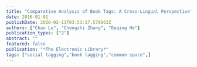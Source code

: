 ```yaml
---
title: "Comparative Analysis of Book Tags: A Cross-Lingual Perspective"
date: 2016-01-01
publishDate: 2020-02-11T03:53:17.579663Z
authors: ["Chao Lu", "Chengzhi Zhang", "Daqing He"]
publication_types: ["2"]
abstract: ""
featured: false
publication: "*The Electronic Library*"
tags: ["social tagging","book tagging","common space",]
---
```


